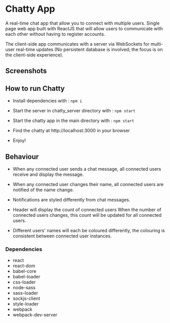 # Chatty App

A real-time chat app that allow you to connect with multiple users. Single page web app built with ReactJS that will allow users to communicate with each other without having to register accounts.

The client-side app communicates with a server via WebSockets for multi-user real-time updates (No persistent database is involved; the focus is on the client-side experience).

## Screenshots

## How to run Chatty

- Install dependencies with : `npm i`

- Start the server in chatty_server directory with : `npm start`

- Start the chatty app in the main directory with : `npm start`

- Find the chatty at http://localhost:3000 in your browser
- Enjoy!

## Behaviour

- When any connected user sends a chat message, all connected users receive and display the message.

- When any connected user changes their name, all connected users are notified of the name change.

- Notifications are styled differently from chat messages.

- Header will display the count of connected users
  When the number of connected users changes, this count will be updated for all connected users.

- Different users' names will each be coloured differently, the colouring is consistent between connected user instances.

### Dependencies

- react
- react-dom
- babel-core
- babel-loader
- css-loader
- node-sass
- sass-loader
- sockjs-client
- style-loader
- webpack
- webpack-dev-server
